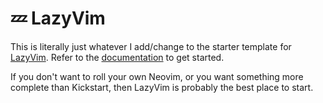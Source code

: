 # 💤 LazyVim

This is literally just whatever I add/change to the starter template for [LazyVim](https://github.com/LazyVim/LazyVim).
Refer to the [documentation](https://lazyvim.github.io/installation) to get started.

If you don't want to roll your own Neovim, or you want something more complete than Kickstart, then LazyVim is probably the best place to start.
